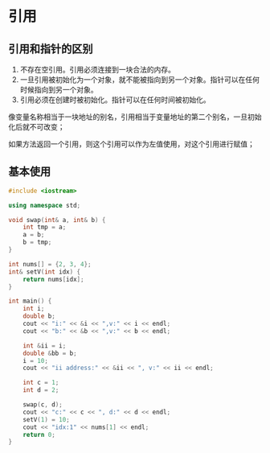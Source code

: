 # 引用

## 引用和指针的区别
1. 不存在空引用。引用必须连接到一块合法的内存。
2. 一旦引用被初始化为一个对象，就不能被指向到另一个对象。指针可以在任何时候指向到另一个对象。
3. 引用必须在创建时被初始化。指针可以在任何时间被初始化。

像变量名称相当于一块地址的别名，引用相当于变量地址的第二个别名，一旦初始化后就不可改变；

如果方法返回一个引用，则这个引用可以作为左值使用，对这个引用进行赋值；

## 基本使用
```cpp
#include <iostream>

using namespace std;

void swap(int& a, int& b) {
    int tmp = a;
    a = b;
    b = tmp;
}

int nums[] = {2, 3, 4};
int& setV(int idx) {
    return nums[idx];
}

int main() {
    int i;
    double b;
    cout << "i:" << &i << ",v:" << i << endl;
    cout << "b:" << &b << ",v:" << b << endl;

    int &ii = i;
    double &bb = b;
    i = 10;
    cout << "ii address:" << &ii << ", v:" << ii << endl;

    int c = 1;
    int d = 2;

    swap(c, d);
    cout << "c:" << c << ", d:" << d << endl;
    setV(1) = 10;
    cout << "idx:1" << nums[1] << endl;
    return 0;
}
```